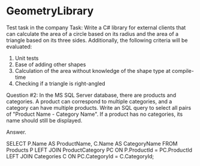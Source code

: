 # GeometryLibrary
Test task in the company
Task:
Write a C# library for external clients that can calculate the area of a circle based on its radius and the area of a triangle based on its three sides.
Additionally, the following criteria will be evaluated:
  1) Unit tests
  2) Ease of adding other shapes
  3) Calculation of the area without knowledge of the shape type at compile-time
  4) Checking if a triangle is right-angled

Question #2:
In the MS SQL Server database, there are products and categories.
A product can correspond to multiple categories, and a category can have multiple products.
Write an SQL query to select all pairs of "Product Name - Category Name". If a product has no categories, its name should still be displayed.

Answer.

SELECT P.Name AS ProductName, C.Name AS CategoryName
FROM Products P
LEFT JOIN ProductCategory PC ON P.ProductId = PC.ProductId
LEFT JOIN Categories C ON PC.CategoryId = C.CategoryId;
